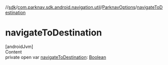 //[sdk](../../../index.md)/[com.parknav.sdk.android.navigation.util](../index.md)/[ParknavOptions](index.md)/[navigateToDestination](navigate-to-destination.md)



# navigateToDestination  
[androidJvm]  
Content  
private open var [navigateToDestination](navigate-to-destination.md): [Boolean](https://kotlinlang.org/api/latest/jvm/stdlib/kotlin/-boolean/index.html)  



